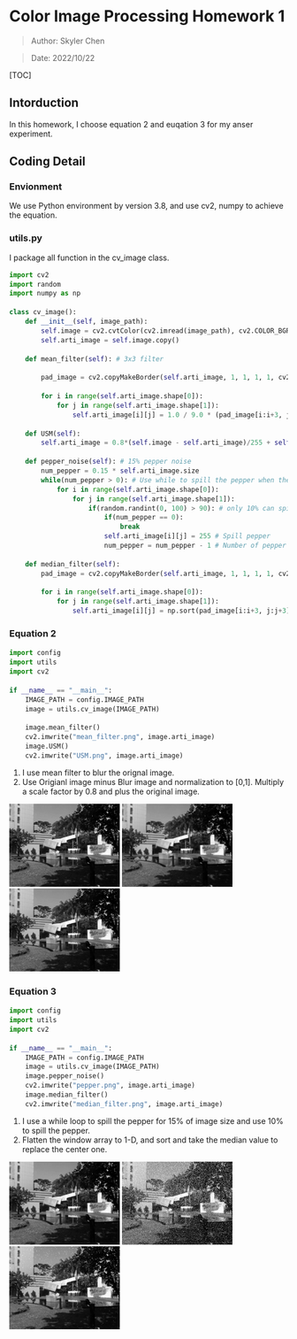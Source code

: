 # Color Image Processing Homework 1

> Author: Skyler Chen

> Date: 2022/10/22

[TOC]

## Intorduction

In this homework, I choose equation 2 and euqation 3 for my anser experiment.

## Coding Detail

### Envionment
We use Python environment by version 3.8, and use cv2, numpy to achieve the equation.

### utils.py

I package all function in the cv_image class.

```python
import cv2
import random
import numpy as np

class cv_image():
    def __init__(self, image_path):
        self.image = cv2.cvtColor(cv2.imread(image_path), cv2.COLOR_BGR2GRAY) # Read for gray-scale
        self.arti_image = self.image.copy()

    def mean_filter(self): # 3x3 filter
        
        pad_image = cv2.copyMakeBorder(self.arti_image, 1, 1, 1, 1, cv2.BORDER_REFLECT) # Padding image with the reflect pixel for 1

        for i in range(self.arti_image.shape[0]):
            for j in range(self.arti_image.shape[1]):
                self.arti_image[i][j] = 1.0 / 9.0 * (pad_image[i:i+3, j:j+3].sum()) # Mean the window values

    def USM(self):
        self.arti_image = 0.8*(self.image - self.arti_image)/255 + self.image

    def pepper_noise(self): # 15% pepper noise
        num_pepper = 0.15 * self.arti_image.size
        while(num_pepper > 0): # Use while to spill the pepper when the number of pepper to zero
            for i in range(self.arti_image.shape[0]):
                for j in range(self.arti_image.shape[1]):
                    if(random.randint(0, 100) > 90): # only 10% can spill the pepper
                        if(num_pepper == 0):
                            break
                        self.arti_image[i][j] = 255 # Spill pepper
                        num_pepper = num_pepper - 1 # Number of pepper - 1

    def median_filter(self):
        pad_image = cv2.copyMakeBorder(self.arti_image, 1, 1, 1, 1, cv2.BORDER_REFLECT) # Padding image with the reflect pixel for 1

        for i in range(self.arti_image.shape[0]):
            for j in range(self.arti_image.shape[1]):
                self.arti_image[i][j] = np.sort(pad_image[i:i+3, j:j+3].flatten())[4] # Get the center sort value of windows
```

### Equation 2

```python
import config
import utils
import cv2

if __name__ == "__main__":
    IMAGE_PATH = config.IMAGE_PATH
    image = utils.cv_image(IMAGE_PATH)

    image.mean_filter()
    cv2.imwrite("mean_filter.png", image.arti_image)
    image.USM()
    cv2.imwrite("USM.png", image.arti_image)
```
1. I use mean filter to blur the orignal image.
2. Use Origianl image minus Blur image and normalization to [0,1]. Multiply a scale factor by 0.8 and plus the original image.

<p float="left">
<img src=".\ntust_gray.jpg" alt="drawing" width="200"/>
<img src=".\mean_filter.png" alt="drawing" width="200"/>
<img src=".\USM.png" alt="drawing" width="200"/>
</p>

### Equation 3

```python
import config
import utils
import cv2

if __name__ == "__main__":
    IMAGE_PATH = config.IMAGE_PATH
    image = utils.cv_image(IMAGE_PATH)
    image.pepper_noise()
    cv2.imwrite("pepper.png", image.arti_image)
    image.median_filter()
    cv2.imwrite("median_filter.png", image.arti_image)
```
1. I use a while loop to spill the pepper for 15% of image size and use 10% to spill the pepper.
2. Flatten the window array to 1-D, and sort and take the median value to replace the center one.

<p float="left">
<img src=".\ntust_gray.jpg" alt="drawing" width="200"/>
<img src=".\pepper.png" alt="drawing" width="200"/>
<img src=".\median_filter.png" alt="drawing" width="200"/>
</p>